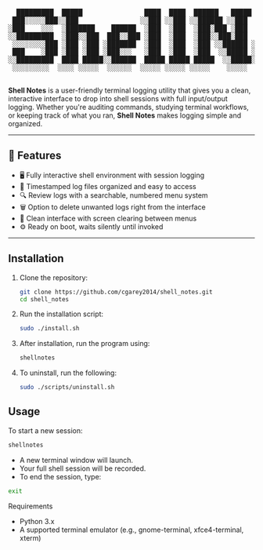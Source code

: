 <div align="center">
<pre>
  █████████  █████               ████  ████  ██████   █████           █████                    
 ███░░░░░███░░███               ░░███ ░░███ ░░██████ ░░███           ░░███                     
░███    ░░░  ░███████    ██████  ░███  ░███  ░███░███ ░███   ██████  ███████    ██████   █████ 
░░█████████  ░███░░███  ███░░███ ░███  ░███  ░███░░███░███  ███░░███░░░███░    ███░░███ ███░░  
 ░░░░░░░░███ ░███ ░███ ░███████  ░███  ░███  ░███ ░░██████ ░███ ░███  ░███    ░███████ ░░█████ 
 ███    ░███ ░███ ░███ ░███░░░   ░███  ░███  ░███  ░░█████ ░███ ░███  ░███ ███░███░░░   ░░░░███
░░█████████  ████ █████░░██████  █████ █████ █████  ░░█████░░██████   ░░█████ ░░██████  ██████ 
 ░░░░░░░░░  ░░░░ ░░░░░  ░░░░░░  ░░░░░ ░░░░░ ░░░░░    ░░░░░  ░░░░░░     ░░░░░   ░░░░░░  ░░░░░░  
                                                                                               
                                                                                               
</pre>
</div>

**Shell Notes** is a user-friendly terminal logging utility that gives you a clean, interactive interface to drop into shell sessions with full input/output logging. Whether you're auditing commands, studying terminal workflows, or keeping track of what you ran, **Shell Notes** makes logging simple and organized.

---

## 🧰 Features

- 🖥️ Fully interactive shell environment with session logging
- 📂 Timestamped log files organized and easy to access
- 🔍 Review logs with a searchable, numbered menu system
- 🗑️ Option to delete unwanted logs right from the interface
- 🧼 Clean interface with screen clearing between menus
- ⚙️ Ready on boot, waits silently until invoked

---

## Installation

1. Clone the repository:

    ```bash
    git clone https://github.com/cgarey2014/shell_notes.git
    cd shell_notes
    ```

2. Run the installation script:

    ```bash
    sudo ./install.sh
    ```

3. After installation, run the program using:

    ```bash
    shellnotes
    ```

4. To uninstall, run the following:
   ```bash
   sudo ./scripts/uninstall.sh
   ```
   
## Usage

To start a new session:

```bash
shellnotes
```
- A new terminal window will launch.
- Your full shell session will be recorded.
- To end the session, type:
```bash
exit
```

Requirements

- Python 3.x
- A supported terminal emulator (e.g., gnome-terminal, xfce4-terminal, xterm)

